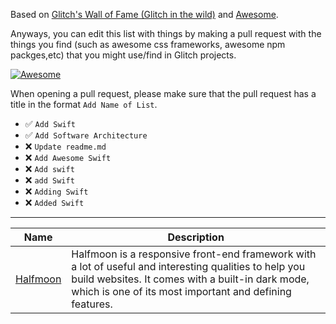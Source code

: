 

Based on [Glitch's Wall of Fame (Glitch in the wild)](https://support.glitch.com/t/glitchs-wall-of-fame-glitch-in-the-wild/29536) and [Awesome](https://awesome.re/).

Anyways, you can edit this list with things by making a pull request with the things you find (such as awesome css frameworks, awesome npm packges,etc) that you might use/find in Glitch projects.

[![Awesome](https://awesome.re/badge-flat2.svg)](https://awesome.re)

When opening a pull request, please make sure that the pull request has a title in the format `Add Name of List`.
- ✅ `Add Swift`
- ✅ `Add Software Architecture`
- ❌ `Update readme.md`
- ❌ `Add Awesome Swift`
- ❌ `Add swift`
- ❌ `add Swift`
- ❌ `Adding Swift`
- ❌ `Added Swift`

---

| Name | Description |
|------|-------------|
| [Halfmoon](https://www.gethalfmoon.com/) | Halfmoon is a responsive front-end framework with a lot of useful and interesting qualities to help you build websites. It comes with a built-in dark mode, which is one of its most important and defining features. |


